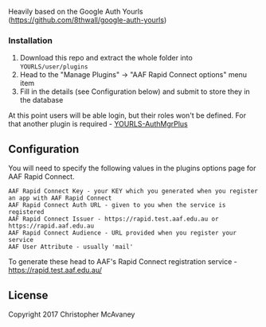 Heavily based on the Google Auth Yourls (https://github.com/8thwall/google-auth-yourls)

### Installation
1. Download this repo and extract the whole folder into `YOURLS/user/plugins`
2. Head to the "Manage Plugins" -> "AAF Rapid Connect options" menu item
3. Fill in the details (see Configuration below) and submit to store they in the database

At this point users will be able login, but their roles won't be defined.
For that another plugin is required - [YOURLS-AuthMgrPlus](https://github.com/joshp23/YOURLS-AuthMgrPlus)

Configuration
-------------
You will need to specify the following values in the plugins options page for AAF Rapid Connect.

```
AAF Rapid Connect Key - your KEY which you generated when you register an app with AAF Rapid Connect
AAF Rapid Connect Auth URL - given to you when the service is registered 
AAF Rapid Connect Issuer - https://rapid.test.aaf.edu.au or https://rapid.aaf.edu.au
AAF Rapid Connect Audience - URL provided when you register your service
AAF User Attribute - usually 'mail'
```

To generate these head to AAF's Rapid Connect registration service - https://rapid.test.aaf.edu.au/

License
-------
Copyright 2017 Christopher McAvaney
